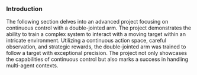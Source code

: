 <div class='PortMarker'>

### Introduction

<div class='StyledHR StyledHRProjects'></div>

The following section delves into an advanced project focusing on continuous control with a double-jointed arm. The project demonstrates the ability to train a complex system to interact with a moving target within an intricate environment. Utilizing a continuous action space, careful observation, and strategic rewards, the double-jointed arm was trained to follow a target with exceptional precision. The project not only showcases the capabilities of continuous control but also marks a success in handling multi-agent contexts.